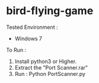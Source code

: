 # bird-flying-game            

Tested Environment :          
+ Windows 7         

To Run :          
1. Install python3 or Higher.         
2. Extract the "Port Scanner.rar"         
3. Run : Python PortScanner.py          
